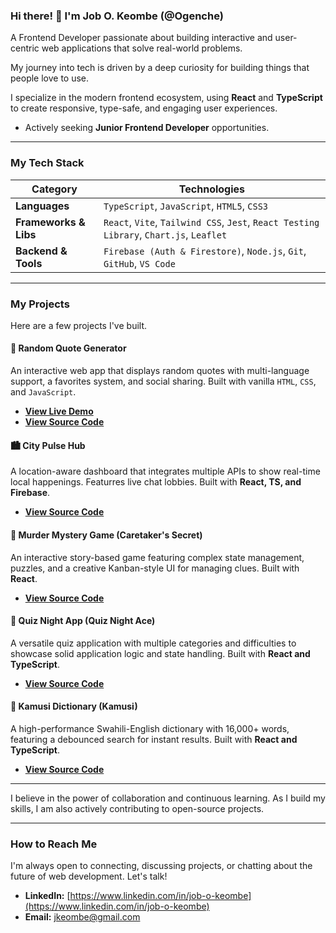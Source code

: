 ### Hi there! 👋 I'm Job O. Keombe (@Ogenche)

A Frontend Developer passionate about building interactive and user-centric web applications that solve real-world problems.

My journey into tech is driven by a deep curiosity for building things that people love to use.

I specialize in the modern frontend ecosystem, using **React** and **TypeScript** to create responsive, type-safe, and engaging user experiences.

* Actively seeking **Junior Frontend Developer** opportunities.

---

### My Tech Stack

| Category | Technologies |
| --- | --- |
| **Languages** | `TypeScript`, `JavaScript`, `HTML5`, `CSS3` |
| **Frameworks & Libs** | `React`, `Vite`, `Tailwind CSS`, `Jest`, `React Testing Library`, `Chart.js`, `Leaflet` |
| **Backend & Tools** | `Firebase (Auth & Firestore)`, `Node.js`, `Git`, `GitHub`, `VS Code` |

---

### My Projects

Here are a few projects I've built.

#### 💬 Random Quote Generator
An interactive web app that displays random quotes with multi-language support, a favorites system, and social sharing. Built with vanilla `HTML`, `CSS`, and `JavaScript`.
- **[View Live Demo](https://quote-generator-orpin-two.vercel.app/)**
- **[View Source Code](https://github.com/Ogenche/quote-generator)**

#### 🏙️ City Pulse Hub
A location-aware dashboard that integrates multiple APIs to show real-time local happenings. Featurres live chat lobbies. Built with **React, TS, and Firebase**.
- **[View Source Code](https://github.com/Ogenche/city-pulse-hub)**

#### 🔎 Murder Mystery Game (Caretaker's Secret)
An interactive story-based game featuring complex state management, puzzles, and a creative Kanban-style UI for managing clues. Built with **React**.
- **[View Source Code](https://github.com/Ogenche/caretaker-secret)**

#### 🧠 Quiz Night App (Quiz Night Ace)
A versatile quiz application with multiple categories and difficulties to showcase solid application logic and state handling. Built with **React and TypeScript**.
- **[View Source Code](https://github.com/Ogenche/quiz-night-ace)**

#### 📖 Kamusi Dictionary (Kamusi)
A high-performance Swahili-English dictionary with 16,000+ words, featuring a debounced search for instant results. Built with **React and TypeScript**.
- **[View Source Code](https://github.com/Ogenche/kamusi)**

---

I believe in the power of collaboration and continuous learning. As I build my skills, I am also actively contributing to open-source projects.

---

### How to Reach Me

I'm always open to connecting, discussing projects, or chatting about the future of web development. Let's talk!

* **LinkedIn:** [https://www.linkedin.com/in/job-o-keombe](https://www.linkedin.com/in/job-o-keombe)
* **Email:** [jkeombe@gmail.com](mailto:jkeombe@gmail.com)
